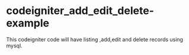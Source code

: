# codeigniter_add_edit_delete-example
This codeigniter code will have listing ,add,edit and delete records using mysql.
